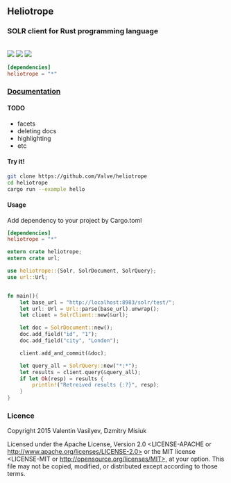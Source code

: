 <p align="center">
<h2>Heliotrope</h2>
<h3>SOLR client for Rust programming language</h3>
<br/>
<a href="https://travis-ci.org/Valve/heliotrope"><img src="https://travis-ci.org/Valve/heliotrope.svg?branch=unstable" /></a>
<a href="https://crates.io/crates/heliotrope"><img src="https://img.shields.io/crates/v/heliotrope.svg"/></a>
<a href="https://crates.io/crates/heliotrope"><img src="https://img.shields.io/crates/d/heliotrope.svg"/></a>
</p>


```toml
[dependencies]
heliotrope = "*"
```

### [Documentation](http://valve.github.io/heliotrope/heliotrope/index.html)


#### TODO

* facets
* deleting docs
* highlighting
* etc

#### Try it!

```bash
git clone https://github.com/Valve/heliotrope
cd heliotrope
cargo run --example hello
```

#### Usage

Add dependency to your project by Cargo.toml

```toml
[dependencies]
heliotrope = "*"
```

```rust
extern crate heliotrope;
extern crate url;

use heliotrope::{Solr, SolrDocument, SolrQuery};
use url::Url;


fn main(){
    let base_url = "http://localhost:8983/solr/test/";
    let url: Url = Url::parse(base_url).unwrap();
    let client = SolrClient::new(&url);

    let doc = SolrDocument::new();
    doc.add_field("id", "1");
    doc.add_field("city", "London");

    client.add_and_commit(&doc);

    let query_all = SolrQuery::new("*:*");
    let results = client.query(&query_all);
    if let Ok(resp) = results {
        println!("Retreived results {:?}", resp);
    }
}
```

### Licence

Copyright 2015 Valentin Vasilyev, Dzmitry Misiuk

Licensed under the Apache License, Version 2.0 <LICENSE-APACHE or
http://www.apache.org/licenses/LICENSE-2.0> or the MIT license
<LICENSE-MIT or http://opensource.org/licenses/MIT>, at your
option. This file may not be copied, modified, or distributed
except according to those terms.
